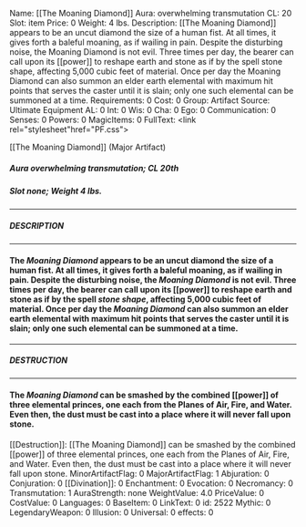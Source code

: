 Name: [[The Moaning Diamond]]
Aura: overwhelming transmutation
CL: 20
Slot: item
Price: 0
Weight: 4 lbs.
Description: [[The Moaning Diamond]] appears to be an uncut diamond the size of a human fist. At all times, it gives forth a baleful moaning, as if wailing in pain. Despite the disturbing noise, the Moaning Diamond is not evil. Three times per day, the bearer can call upon its [[power]] to reshape earth and stone as if by the spell stone shape, affecting 5,000 cubic feet of material. Once per day the Moaning Diamond can also summon an elder earth elemental with maximum hit points that serves the caster until it is slain; only one such elemental can be summoned at a time.
Requirements: 0
Cost: 0
Group: Artifact
Source: Ultimate Equipment
AL: 0
Int: 0
Wis: 0
Cha: 0
Ego: 0
Communication: 0
Senses: 0
Powers: 0
MagicItems: 0
FullText: <link rel="stylesheet"href="PF.css"><div class="heading"><p class="alignleft">[[The Moaning Diamond]] (Major Artifact)</p><div style="clear: both;"></div></div><div><h5><b>Aura </b>overwhelming transmutation; <b>CL </b>20th</h5><h5><b>Slot </b>none; <b>Weight </b>4 lbs.</h5></div><hr/><div><h5><b>DESCRIPTION</b></h5></div><hr/><div><h4><p>The <i>Moaning</i> <i>Diamond</i> appears to be an uncut diamond the size of a human fist. At all times, it gives forth a baleful moaning, as if wailing in pain. Despite the disturbing noise, the <i>Moaning</i> <i>Diamond</i> is not evil. Three times per day, the bearer can call upon its [[power]] to reshape earth and stone as if by the spell <i>stone shape</i>, affecting 5,000 cubic feet of material. Once per day the <i>Moaning</i> <i>Diamond</i> can also summon an elder earth elemental with maximum hit points that serves the caster until it is slain; only one such elemental can be summoned at a time.</p></h4></div><hr/><div><h5><b>DESTRUCTION</b></h5></div><hr/><div><h4><p>The <i>Moaning</i> <i>Diamond</i> can be smashed by the combined [[power]] of three elemental princes, one each from the Planes of Air, Fire, and Water. Even then, the dust must be cast into a place where it will never fall upon stone.</p></h4></div>
[[Destruction]]: [[The Moaning Diamond]] can be smashed by the combined [[power]] of three elemental princes, one each from the Planes of Air, Fire, and Water. Even then, the dust must be cast into a place where it will never fall upon stone.
MinorArtifactFlag: 0
MajorArtifactFlag: 1
Abjuration: 0
Conjuration: 0
[[Divination]]: 0
Enchantment: 0
Evocation: 0
Necromancy: 0
Transmutation: 1
AuraStrength: none
WeightValue: 4.0
PriceValue: 0
CostValue: 0
Languages: 0
BaseItem: 0
LinkText: 0
id: 2522
Mythic: 0
LegendaryWeapon: 0
Illusion: 0
Universal: 0
effects: 0
